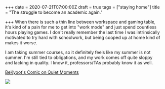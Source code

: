 +++
date = 2020-07-21T07:00:00Z
draft = true
tags = ["staying home"]
title = "The struggle to become an academic again."

+++
When there is such a thin line between workspace and gaming table, it's kind of a pain for me to get into "work mode" and just spend countless hours playing games. I don't really remember the last time I was intrinsically motivated to try hard with schoolwork, but being cooped up at home kind of makes it worse.

I am taking summer courses, so it definitely feels like my summer is not summer. I'm still tied to obligations, and my work comes off quite sloppy and lacking in quality. I know it, professors/TAs probably know it as well.

[BeKyoot's Comic on Quiet Moments](https://bekyoot.com/comic/quiet-mo-ments/)

![](https://bekyoot.com/wp-content/uploads/2020/07/Webcomic-Quiet-Moments-1200x1388.png)